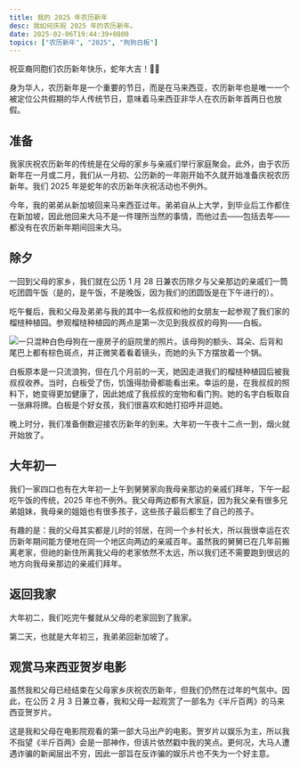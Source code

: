 ```yaml
---
title: 我的 2025 年农历新年
desc: 我如何庆祝 2025 年的农历新年。
date: 2025-02-06T19:44:39+0800
topics: ["农历新年", "2025", "狗狗白板"]
---
```


祝亚裔同胞们农历新年快乐，蛇年大吉！🧧🐍

身为华人，农历新年是一个重要的节日，而是在马来西亚，农历新年也是唯一一个被定位公共假期的华人传统节日，意味着马来西亚非华人在农历新年首两日也放假。

## 准备

我家庆祝农历新年的传统是在父母的家乡与亲戚们举行家庭聚会。此外，由于农历新年在一月或二月，我们从一月初、公历新的一年刚开始不久就开始准备庆祝农历新年。我们 2025 年是蛇年的农历新年庆祝活动也不例外。

今年，我的弟弟从新加坡回来马来西亚过年。弟弟自从上大学，到毕业后工作都住在新加坡，因此他回来大马不是一件理所当然的事情，而他过去——包括去年——都没有在农历新年期间回来大马。

## 除夕

一回到父母的家乡，我们就在公历 1 月 28 日兼农历除夕与父亲那边的亲戚们一筒吃团圆午饭（是的，是午饭，不是晚饭，因为我们的团圆饭是在下午进行的）。

吃午餐后，我和父母及弟弟与我的其中一名叔叔和他的女朋友一起参观了我们家的榴梿种植园。参观榴梿种植园的两点是第一次见到我叔叔的母狗——白板。

![一只混种白色母狗在一座房子的庭院里的照片。该母狗的额头、耳朵、后背和尾巴上都有棕色斑点，并正微笑着看着镜头，而她的头下方摆放着一个锅。](https://cdn.some.pics/helenchong/679c1ff15ca4a.jpg)

白板原本是一只流浪狗，但在几个月前的一天，她因走进我们的榴梿种植园后被我叔叔收养。当时，白板受了伤，饥饿得肋骨都能看出来。幸运的是，在我叔叔的照料下，她变得更加健康了，因此她成了我叔叔的宠物和看门狗。她的名字白板取自一张麻将牌。白板是个好女孩，我们很喜欢和她打招呼并逗她。

晚上时分，我们准备倒数迎接农历新年的到来。大年初一午夜十二点一到，烟火就开始放了。

## 大年初一

我们一家四口也有在大年初一上午到舅舅家向我母亲那边的亲戚们拜年，下午一起吃午饭的传统，2025 年也不例外。我父母两边都有大家庭，因为我父亲有很多兄弟姐妹，我母亲的姐姐也有很多孩子，这些孩子最后都生了自己的孩子。

有趣的是：我的父母其实都是儿时的邻居，在同一个乡村长大，所以我很幸运在农历新年期间能方便地在同一个地区向两边的亲戚百年。虽然我的舅舅已在几年前搬离老家，但祂的新住所离我父母的老家依然不太远，所以我们还不需要跑到很远的地方向我母亲那边的亲戚们拜年。

## 返回我家

大年初二，我们吃完午餐就从父母的老家回到了我家。

第二天，也就是大年初三，我弟弟回新加坡了。

## 观赏马来西亚贺岁电影

虽然我和父母已经结束在父母家乡庆祝农历新年，但我们仍然在过年的气氛中。因此，在公历 2 月 3 日兼立春，我和父母一起观赏了一部名为《半斤百两》的马来西亚贺岁片。

这是我和父母在电影院观看的第一部大马出产的电影。贺岁片以娱乐为主，所以我不指望《半斤百两》会是一部神作，但该片依然戳中我的笑点。更何况，大马人遭遇诈骗的新闻层出不穷，因此一部旨在反诈骗的娱乐片也不失为一个好主意。
